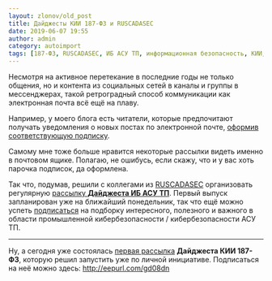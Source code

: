 ```yaml
---
layout: zlonov/old_post
title: Дайджесты КИИ 187-ФЗ и RUSCADASEC
date: 2019-06-07 19:55
author: admin
category: autoimport
tags: [187-ФЗ, RUSCADASEC, ИБ АСУ ТП, информационная безопасность, КИИ, рассылки]
---
```


Несмотря на активное перетекание в последние годы не только общения, но и контента из социальных сетей в каналы и группы в мессенджерах, такой ретроградный способ коммуникации как электронная почта всё ещё на плаву.



Например, у моего блога есть читатели, которые предпочитают получать уведомления о новых постах по электронной почте, <a href="http://eepurl.com/gd08dn">оформив соответствующую подписку</a>.



Самому мне тоже больше нравится некоторые рассылки видеть именно в почтовом ящике. Полагаю, не ошибусь, если скажу, что и у вас хоть парочка подписок, да оформлена.



Так что, подумав, решили с коллегами из <a href="https://www.ruscadasec.ru">RUSCADASEC</a> организовать регулярную <a href="http://eepurl.com/gt3HL1">рассылку <strong>Дайджеста ИБ АСУ ТП</strong></a>. Первый выпуск запланирован уже на ближайший понедельник, так что ещё можно успеть <a href="http://eepurl.com/gt3HL1">подписаться</a> на подборку интересного, полезного и важного в области промышленной кибербезопасности / кибербезопасности АСУ ТП.


<!-- wp:separator -->
<hr class="wp-block-separator"/>
<!-- /wp:separator -->


Ну, а сегодня уже состоялась <a href="https://mailchi.mp/0463e3507412/187-2019-23">первая рассылка</a> <strong>Дайджеста КИИ 187-ФЗ</strong>, которую решил запустить уже по личной инициативе. Подписаться на неё можно здесь: <a href="http://eepurl.com/gd08dn">http://eepurl.com/gd08dn</a>


<!-- wp:image {"id":72296} -->
<figure class="wp-block-image"><img src="/assets/uploads/Снимок-экрана-2019-06-07-в-19.39.23-1024x306.png" alt="" class="wp-image-72296"/></figure>
<!-- /wp:image -->
